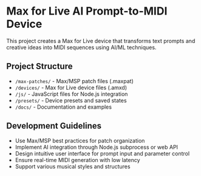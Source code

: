 <!-- Use this file to provide workspace-specific custom instructions to Copilot. For more details, visit https://code.visualstudio.com/docs/copilot/copilot-customization#_use-a-githubcopilotinstructionsmd-file -->

# Max for Live AI Prompt-to-MIDI Device

This project creates a Max for Live device that transforms text prompts and creative ideas into MIDI sequences using AI/ML techniques.

## Project Structure

- `/max-patches/` - Max/MSP patch files (.maxpat)
- `/devices/` - Max for Live device files (.amxd)
- `/js/` - JavaScript files for Node.js integration
- `/presets/` - Device presets and saved states
- `/docs/` - Documentation and examples

## Development Guidelines

- Use Max/MSP best practices for patch organization
- Implement AI integration through Node.js subprocess or web API
- Design intuitive user interface for prompt input and parameter control
- Ensure real-time MIDI generation with low latency
- Support various musical styles and structures
